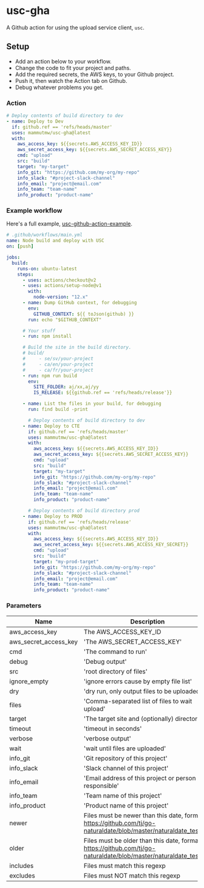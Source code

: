 # usc-gha

A Github action for using the upload service client, `usc`.

## Setup

- Add an action below to your workflow.
- Change the code to fit your project and paths.
- Add the required secrets, the AWS keys, to your Github project.
- Push it, then watch the Action tab on Github.
- Debug whatever problems you get.

### Action

```yaml
# Deploy contents of build directory to dev
- name: Deploy to Dev
  if: github.ref == 'refs/heads/master'
  uses: mammutmw/usc-gha@latest
  with:
    aws_access_key: ${{secrets.AWS_ACCESS_KEY_ID}}
    aws_secret_access_key: ${{secrets.AWS_SECRET_ACCESS_KEY}}
    cmd: "upload"
    src: "build"
    target: "my-target"
    info_git: "https://github.com/my-org/my-repo"
    info_slack: "#project-slack-channel"
    info_email: "project@email.com"
    info_team: "team-name"
    info_product: "product-name"
```

### Example workflow

Here's a full example, [usc-github-action-example](https://github.com/ingka-group-digital/usc-github-action-example).

```yaml
# .github/workflows/main.yml
name: Node build and deploy with USC
on: [push]

jobs:
  build:
    runs-on: ubuntu-latest
    steps:
      - uses: actions/checkout@v2
      - uses: actions/setup-node@v1
        with:
          node-version: "12.x"
      - name: Dump GitHub context, for debugging
        env:
          GITHUB_CONTEXT: ${{ toJson(github) }}
        run: echo "$GITHUB_CONTEXT"

      # Your stuff
      - run: npm install

      # Build the site in the build directory.
      # build/
      #     - se/sv/your-project
      #     - ca/en/your-project
      #     - ca/fr/your-project
      - run: npm run build
        env:
          SITE_FOLDER: aj/xx,aj/yy
          IS_RELEASE: ${{github.ref == 'refs/heads/release'}}

      - name: List the files in your build, for debugging
        run: find build -print

        # Deploy contents of build directory to dev
      - name: Deploy to CTE
        if: github.ref == 'refs/heads/master'
        uses: mammutmw/usc-gha@latest
        with:
          aws_access_key: ${{secrets.AWS_ACCESS_KEY_ID}}
          aws_secret_access_key: ${{secrets.AWS_SECRET_ACCESS_KEY}}
          cmd: "upload"
          src: "build"
          target: "my-target"
          info_git: "https://github.com/my-org/my-repo"
          info_slack: "#project-slack-channel"
          info_email: "project@email.com"
          info_team: "team-name"
          info_product: "product-name"

        # Deploy contents of build directory prod
      - name: Deploy to PROD
        if: github.ref == 'refs/heads/release'
        uses: mammutmw/usc-gha@latest
        with:
          aws_access_key: ${{secrets.AWS_ACCESS_KEY_ID}}
          aws_secret_access_key: ${{secrets.AWS_ACCESS_KEY_SECRET}}
          cmd: "upload"
          src: "build"
          target: "my-prod-target"
          info_git: "https://github.com/my-org/my-repo"
          info_slack: "#project-slack-channel"
          info_email: "project@email.com"
          info_team: "team-name"
          info_product: "product-name"
```

### Parameters

| Name                  | Description                                                                                                       | Default  |
| --------------------- | ----------------------------------------------------------------------------------------------------------------- | -------- |
| aws_access_key        | The AWS_ACCESS_KEY_ID                                                                                             | required |
| aws_secret_access_key | 'The AWS_SECRET_ACCESS_KEY'                                                                                       | required |
| cmd                   | 'The command to run'                                                                                              | 'upload' |
| debug                 | 'Debug output'                                                                                                    | false    |
| src                   | 'root directory of files'                                                                                         | required |
| ignore_empty          | 'ignore errors cause by empty file list'                                                                          | false    |
| dry                   | 'dry run, only output files to be uploaded'                                                                       | false    |
| files                 | 'Comma-separated list of files to wait upload'                                                                    | optional |
| target                | 'The target site and (optionally) directory'                                                                      | required |
| timeout               | 'timeout in seconds'                                                                                              | 60       |
| verbose               | 'verbose output'                                                                                                  | true     |
| wait                  | 'wait until files are uploaded'                                                                                   | false    |
| info_git              | 'Git repository of this project'                                                                                  | optional |
| info_slack            | 'Slack channel of this project'                                                                                   | optional |
| info_email            | 'Email address of this project or person responsible'                                                             | optional |
| info_team             | 'Team name of this project'                                                                                       | optional |
| info_product          | 'Product name of this project'                                                                                    | optional |
| newer                 | Files must be newer than this date, format: https://github.com/tj/go-naturaldate/blob/master/naturaldate_test.go' | optional |
| older                 | Files must be older than this date, format: https://github.com/tj/go-naturaldate/blob/master/naturaldate_test.go' | optional |
| includes              | Files must match this regexp                                                                                      | optional |
| excludes              | Files must NOT match this regexp                                                                                  | optional |
